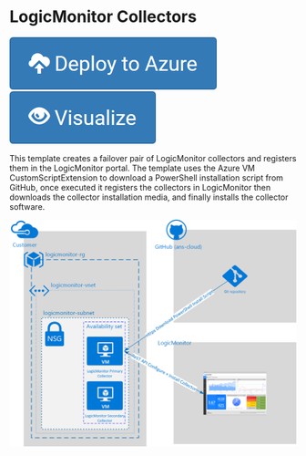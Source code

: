 # LogicMonitor Collectors

[![Deploy to Azure](/images/azure_deploy.png)](https://portal.azure.com/#create/Microsoft.Template/uri/https%3A%2F%2Fraw.githubusercontent.com%2Fans-cloud%2Fazure%2Fmaster%2FLogicMonitor-Collector%2FCreateLMCollector.json)
<a href="http://armviz.io/#/?load=https%3A%2F%2Fraw.githubusercontent.com%2Fans-cloud%2Fazure%2Fmaster%2FLogicMonitor-Collector%2FCreateLMCollector.json" target="_blank">
    <img src="/images/azure_view.png"/>
</a>

This template creates a failover pair of LogicMonitor collectors and registers them in the LogicMonitor portal. The template uses the Azure VM CustomScriptExtension to download a PowerShell installation script from GitHub, once executed it registers the collectors in LogicMonitor then downloads the collector installation media, and finally installs the collector software. 

![Diagram](/LogicMonitor-Collector/CreateLMCollector.png)